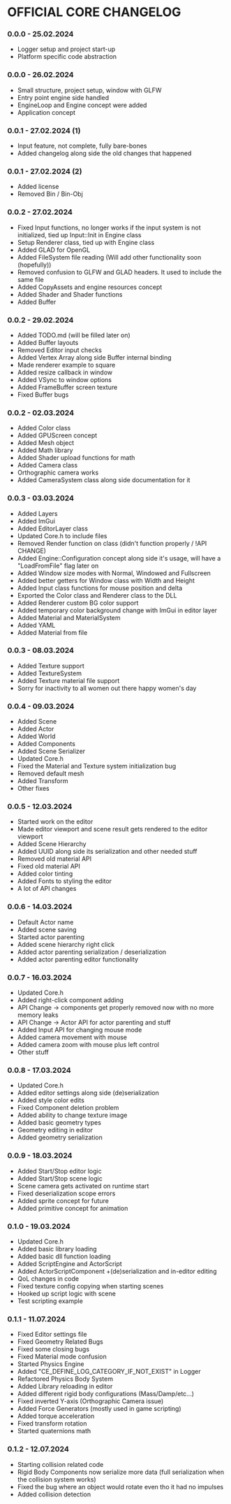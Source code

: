 # OFFICIAL CORE CHANGELOG

### 0.0.0 - 25.02.2024

- Logger setup and project start-up
- Platform specific code abstraction

### 0.0.0 - 26.02.2024

- Small structure, project setup, window with GLFW
- Entry point engine side handled
- EngineLoop and Engine concept were added
- Application concept

### 0.0.1 - 27.02.2024 (1)

- Input feature, not complete, fully bare-bones
- Added changelog along side the old changes that happened

### 0.0.1 - 27.02.2024 (2)

- Added license
- Removed Bin / Bin-Obj

### 0.0.2 - 27.02.2024

- Fixed Input functions, no longer works if the input system is not initialized, tied up Input::Init in Engine class
- Setup Renderer class, tied up with Engine class
- Added GLAD for OpenGL
- Added FileSystem file reading (Will add other functionality soon (hopefully))
- Removed confusion to GLFW and GLAD headers. It used to include the same file
- Added CopyAssets and engine resources concept
- Added Shader and Shader functions
- Added Buffer

### 0.0.2 - 29.02.2024

- Added TODO.md (will be filled later on)
- Added Buffer layouts
- Removed Editor input checks
- Added Vertex Array along side Buffer internal binding
- Made renderer example to square
- Added resize callback in window
- Added VSync to window options
- Added FrameBuffer screen texture
- Fixed Buffer bugs

### 0.0.2 - 02.03.2024

- Added Color class
- Added GPUScreen concept
- Added Mesh object
- Added Math library
- Added Shader upload functions for math
- Added Camera class
- Orthographic camera works
- Added CameraSystem class along side documentation for it

### 0.0.3 - 03.03.2024

- Added Layers
- Added ImGui
- Added EditorLayer class
- Updated Core.h to include files
- Removed Render function on class (didn't function properly / !API CHANGE)
- Added Engine::Configuration concept along side it's usage, will have a "LoadFromFile" flag later on
- Added Window size modes with Normal, Windowed and Fullscreen
- Added better getters for Window class with Width and Height
- Added Input class functions for mouse position and delta
- Exported the Color class and Renderer class to the DLL
- Added Renderer custom BG color support
- Added temporary color background change with ImGui in editor layer
- Added Material and MaterialSystem
- Added YAML
- Added Material from file

### 0.0.3 - 08.03.2024

- Added Texture support
- Added TextureSystem
- Added Texture material file support
- Sorry for inactivity to all women out there happy women's day

### 0.0.4 - 09.03.2024

- Added Scene
- Added Actor
- Added World
- Added Components
- Added Scene Serializer
- Updated Core.h
- Fixed the Material and Texture system initialization bug
- Removed default mesh
- Added Transform
- Other fixes

### 0.0.5 - 12.03.2024

- Started work on the editor
- Made editor viewport and scene result gets rendered to the editor viewport
- Added Scene Hierarchy
- Added UUID along side its serialization and other needed stuff
- Removed old material API
- Fixed old material API
- Added color tinting
- Added Fonts to styling the editor
- A lot of API changes

### 0.0.6 - 14.03.2024

- Default Actor name
- Added scene saving
- Started actor parenting
- Added scene hierarchy right click
- Added actor parenting serialization / deserialization
- Added actor parenting editor functionality

### 0.0.7 - 16.03.2024

- Updated Core.h
- Added right-click component adding
- API Change -> components get properly removed now with no more memory leaks
- API Change -> Actor API for actor parenting and stuff
- Added Input API for changing mouse mode
- Added camera movement with mouse
- Added camera zoom with mouse plus left control
- Other stuff

### 0.0.8 - 17.03.2024

- Updated Core.h
- Added editor settings along side (de)serialization
- Added style color edits
- Fixed Component deletion problem
- Added ability to change texture image
- Added basic geometry types
- Geometry editing in editor
- Added geometry serialization

### 0.0.9 - 18.03.2024

- Added Start/Stop editor logic
- Added Start/Stop scene logic
- Scene camera gets activated on runtime start
- Fixed deserialization scope errors
- Added sprite concept for future
- Added primitive concept for animation

### 0.1.0 - 19.03.2024

- Updated Core.h
- Added basic library loading
- Added basic dll function loading
- Added ScriptEngine and ActorScript
- Added ActorScriptComponent +(de)serialization and in-editor editing
- QoL changes in code
- Fixed texture config copying when starting scenes
- Hooked up script logic with scene
- Test scripting example

### 0.1.1 - 11.07.2024

- Fixed Editor settings file
- Fixed Geometry Related Bugs
- Fixed some closing bugs
- Fixed Material mode confusion
- Started Physics Engine
- Added "CE_DEFINE_LOG_CATEGORY_IF_NOT_EXIST" in Logger
- Refactored Physics Body System
- Added Library reloading in editor
- Added different rigid body configurations (Mass/Damp/etc...)
- Fixed inverted Y-axis (Orthographic Camera issue)
- Added Force Generators (mostly used in game scripting)
- Added torque acceleration
- Fixed transform rotation
- Started quaternions math

### 0.1.2 - 12.07.2024

- Starting collision related code
- Rigid Body Components now serialize more data (full serialization when the collision system works)
- Fixed the bug where an object would rotate even tho it had no impulses  
- Added collision detection